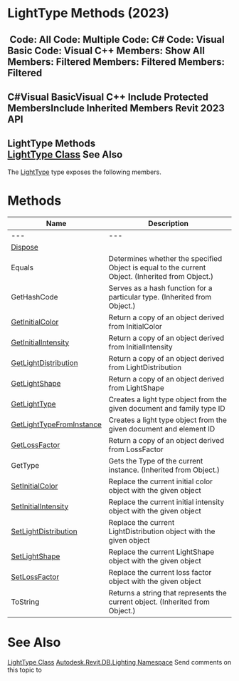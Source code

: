 # LightType Methods (2023)

﻿
 Code: All Code: Multiple Code: C# Code: Visual Basic Code: Visual C++  Members: Show All Members: Filtered Members: Filtered Members: Filtered   
---  
C#Visual BasicVisual C++
Include Protected MembersInclude Inherited Members
Revit 2023 API  
---  
LightType Methods  
[LightType Class](42c83d85-60cd-52c3-7b97-b89e81d7d9fe.md "LightType Class") See Also  
---  
The [LightType](42c83d85-60cd-52c3-7b97-b89e81d7d9fe.md "LightType Class") type exposes the following members.
# Methods
| Name | Description |
| --- | --- |
| --- | --- | --- |
| [Dispose](b9c1777b-a7e0-286d-b52b-730269c0523f.md "Dispose Method") |
| Equals | Determines whether the specified Object is equal to the current Object. (Inherited from Object.) |
| GetHashCode | Serves as a hash function for a particular type.  (Inherited from Object.) |
| [GetInitialColor](e0fdfc8c-c842-1291-3993-e66efa501953.md "GetInitialColor Method") | Return a copy of an object derived from InitialColor |
| [GetInitialIntensity](3ac41b1a-a2a8-c15f-6bba-eb41e48006c6.md "GetInitialIntensity Method") | Return a copy of an object derived from InitialIntensity |
| [GetLightDistribution](8c915d67-4a0c-3a92-36f3-64cdba5f59a5.md "GetLightDistribution Method") | Return a copy of an object derived from LightDistribution |
| [GetLightShape](0686aa9f-7b29-3d3c-b17f-926c96750cde.md "GetLightShape Method") | Return a copy of an object derived from LightShape |
| [GetLightType](2cf4fd38-92b9-cc32-12d8-b08851669d1d.md "GetLightType Method") | Creates a light type object from the given document and family type ID |
| [GetLightTypeFromInstance](0b28606c-a767-a3ef-725f-4ff3edac2cac.md "GetLightTypeFromInstance Method") | Creates a light type object from the given document and element ID |
| [GetLossFactor](70ea1fae-a218-8367-25ca-a9fa13237b70.md "GetLossFactor Method") | Return a copy of an object derived from LossFactor |
| GetType | Gets the Type of the current instance. (Inherited from Object.) |
| [SetInitialColor](cb6977dd-71bc-7271-fda0-0c72c8e45d38.md "SetInitialColor Method") | Replace the current initial color object with the given object |
| [SetInitialIntensity](0efb807e-bc7f-50dc-886f-ab8e9958901a.md "SetInitialIntensity Method") | Replace the current initial intensity object with the given object |
| [SetLightDistribution](b5a83b94-c75b-f7d7-bd38-310c6e89bc3b.md "SetLightDistribution Method") | Replace the current LightDistribution object with the given object |
| [SetLightShape](76754532-8954-48aa-f515-c0d5a4e3ef8b.md "SetLightShape Method") | Replace the current LightShape object with the given object |
| [SetLossFactor](8cec0b52-0c27-b59d-2751-3fef3e996676.md "SetLossFactor Method") | Replace the current loss factor object with the given object |
| ToString | Returns a string that represents the current object. (Inherited from Object.) |

# See Also
[LightType Class](42c83d85-60cd-52c3-7b97-b89e81d7d9fe.md "LightType Class")
[Autodesk.Revit.DB.Lighting Namespace](a6a04f07-7fd2-0a4e-12e7-01842ee6daaf.md "Autodesk.Revit.DB.Lighting Namespace")
Send comments on this topic to 